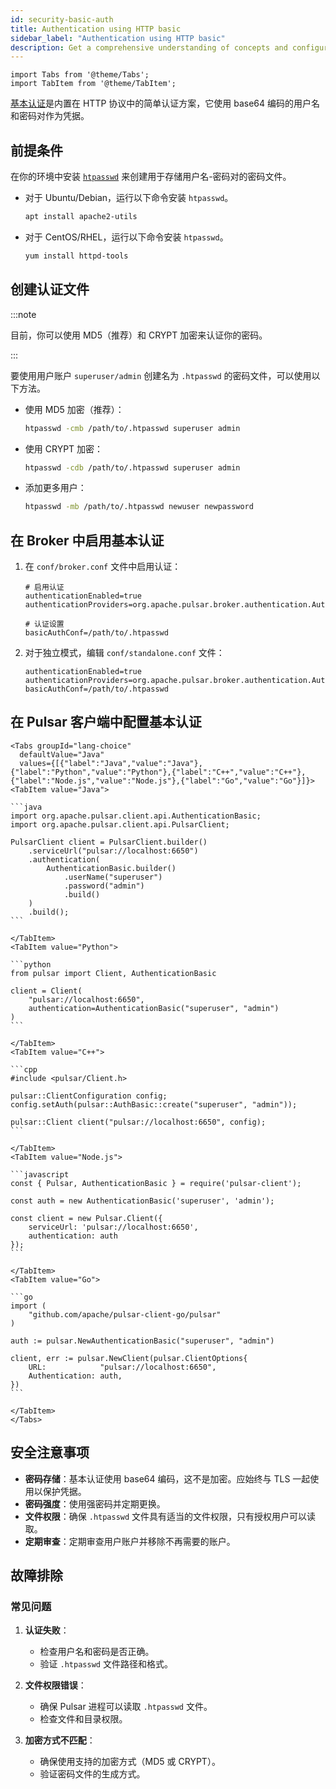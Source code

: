 ```yaml
---
id: security-basic-auth
title: Authentication using HTTP basic
sidebar_label: "Authentication using HTTP basic"
description: Get a comprehensive understanding of concepts and configuration methods of HTTP basic authentication in Pulsar.
---
```


````mdx-code-block
import Tabs from '@theme/Tabs';
import TabItem from '@theme/TabItem';
````

[基本认证](https://en.wikipedia.org/wiki/Basic_access_authentication)是内置在 HTTP 协议中的简单认证方案，它使用 base64 编码的用户名和密码对作为凭据。

## 前提条件

在你的环境中安装 [`htpasswd`](https://httpd.apache.org/docs/2.4/programs/htpasswd.html) 来创建用于存储用户名-密码对的密码文件。

* 对于 Ubuntu/Debian，运行以下命令安装 `htpasswd`。

   ```bash
   apt install apache2-utils
   ```

* 对于 CentOS/RHEL，运行以下命令安装 `htpasswd`。

   ```bash
   yum install httpd-tools
   ```

## 创建认证文件

:::note

目前，你可以使用 MD5（推荐）和 CRYPT 加密来认证你的密码。

:::

要使用用户账户 `superuser/admin` 创建名为 `.htpasswd` 的密码文件，可以使用以下方法。

* 使用 MD5 加密（推荐）：

   ```bash
   htpasswd -cmb /path/to/.htpasswd superuser admin
   ```

* 使用 CRYPT 加密：

   ```bash
   htpasswd -cdb /path/to/.htpasswd superuser admin
   ```

* 添加更多用户：

   ```bash
   htpasswd -mb /path/to/.htpasswd newuser newpassword
   ```

## 在 Broker 中启用基本认证

1. 在 `conf/broker.conf` 文件中启用认证：

   ```properties
   # 启用认证
   authenticationEnabled=true
   authenticationProviders=org.apache.pulsar.broker.authentication.AuthenticationProviderBasic

   # 认证设置
   basicAuthConf=/path/to/.htpasswd
   ```

2. 对于独立模式，编辑 `conf/standalone.conf` 文件：

   ```properties
   authenticationEnabled=true
   authenticationProviders=org.apache.pulsar.broker.authentication.AuthenticationProviderBasic
   basicAuthConf=/path/to/.htpasswd
   ```

## 在 Pulsar 客户端中配置基本认证

````mdx-code-block
<Tabs groupId="lang-choice"
  defaultValue="Java"
  values={[{"label":"Java","value":"Java"},{"label":"Python","value":"Python"},{"label":"C++","value":"C++"},{"label":"Node.js","value":"Node.js"},{"label":"Go","value":"Go"}]}>
<TabItem value="Java">

```java
import org.apache.pulsar.client.api.AuthenticationBasic;
import org.apache.pulsar.client.api.PulsarClient;

PulsarClient client = PulsarClient.builder()
    .serviceUrl("pulsar://localhost:6650")
    .authentication(
        AuthenticationBasic.builder()
            .userName("superuser")
            .password("admin")
            .build()
    )
    .build();
```

</TabItem>
<TabItem value="Python">

```python
from pulsar import Client, AuthenticationBasic

client = Client(
    "pulsar://localhost:6650",
    authentication=AuthenticationBasic("superuser", "admin")
)
```

</TabItem>
<TabItem value="C++">

```cpp
#include <pulsar/Client.h>

pulsar::ClientConfiguration config;
config.setAuth(pulsar::AuthBasic::create("superuser", "admin"));

pulsar::Client client("pulsar://localhost:6650", config);
```

</TabItem>
<TabItem value="Node.js">

```javascript
const { Pulsar, AuthenticationBasic } = require('pulsar-client');

const auth = new AuthenticationBasic('superuser', 'admin');

const client = new Pulsar.Client({
    serviceUrl: 'pulsar://localhost:6650',
    authentication: auth
});
```

</TabItem>
<TabItem value="Go">

```go
import (
    "github.com/apache/pulsar-client-go/pulsar"
)

auth := pulsar.NewAuthenticationBasic("superuser", "admin")

client, err := pulsar.NewClient(pulsar.ClientOptions{
    URL:            "pulsar://localhost:6650",
    Authentication: auth,
})
```

</TabItem>
</Tabs>
````

## 安全注意事项

* **密码存储**：基本认证使用 base64 编码，这不是加密。应始终与 TLS 一起使用以保护凭据。
* **密码强度**：使用强密码并定期更换。
* **文件权限**：确保 `.htpasswd` 文件具有适当的文件权限，只有授权用户可以读取。
* **定期审查**：定期审查用户账户并移除不再需要的账户。

## 故障排除

### 常见问题

1. **认证失败**：
   * 检查用户名和密码是否正确。
   * 验证 `.htpasswd` 文件路径和格式。

2. **文件权限错误**：
   * 确保 Pulsar 进程可以读取 `.htpasswd` 文件。
   * 检查文件和目录权限。

3. **加密方式不匹配**：
   * 确保使用支持的加密方式（MD5 或 CRYPT）。
   * 验证密码文件的生成方式。